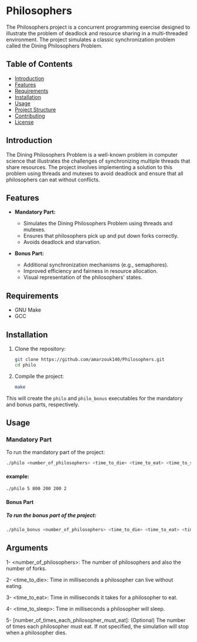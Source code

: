 # Philosophers

The Philosophers project is a concurrent programming exercise designed to illustrate the problem of deadlock and resource sharing in a multi-threaded environment. The project simulates a classic synchronization problem called the Dining Philosophers Problem.

## Table of Contents

- [Introduction](#introduction)
- [Features](#features)
- [Requirements](#requirements)
- [Installation](#installation)
- [Usage](#usage)
- [Project Structure](#project-structure)
- [Contributing](#contributing)
- [License](#license)

## Introduction

The Dining Philosophers Problem is a well-known problem in computer science that illustrates the challenges of synchronizing multiple threads that share resources. The project involves implementing a solution to this problem using threads and mutexes to avoid deadlock and ensure that all philosophers can eat without conflicts.

## Features

- **Mandatory Part:**
  - Simulates the Dining Philosophers Problem using threads and mutexes.
  - Ensures that philosophers pick up and put down forks correctly.
  - Avoids deadlock and starvation.

- **Bonus Part:**
  - Additional synchronization mechanisms (e.g., semaphores).
  - Improved efficiency and fairness in resource allocation.
  - Visual representation of the philosophers' states.

## Requirements

- GNU Make
- GCC

## Installation

1. Clone the repository:

    ```sh
    git clone https://github.com/amarzouk140/Philosophers.git
    cd philo 
    ```

2. Compile the project:

    ```sh
    make
    ```

This will create the `philo` and `philo_bonus` executables for the mandatory and bonus parts, respectively.

## Usage

### Mandatory Part

To run the mandatory part of the project:

```sh
./philo <number_of_philosophers> <time_to_die> <time_to_eat> <time_to_sleep> [number_of_times_each_philosopher_must_eat]
```

#### example:

```sh
./philo 5 800 200 200 2

```
#### Bonus Part
##### To run the bonus part of the project:

```sh
./philo_bonus <number_of_philosophers> <time_to_die> <time_to_eat> <time_to_sleep> [number_of_times_each_philosopher_must_eat]

```
## Arguments
1- <number_of_philosophers>: The number of philosophers and also the number of forks.

2- <time_to_die>: Time in milliseconds a philosopher can live without eating.

3- <time_to_eat>: Time in milliseconds it takes for a philosopher to eat.

4- <time_to_sleep>: Time in milliseconds a philosopher will sleep.

5- [number_of_times_each_philosopher_must_eat]: (Optional) The number of times each philosopher must eat. If not specified, the simulation will stop when a philosopher dies.
